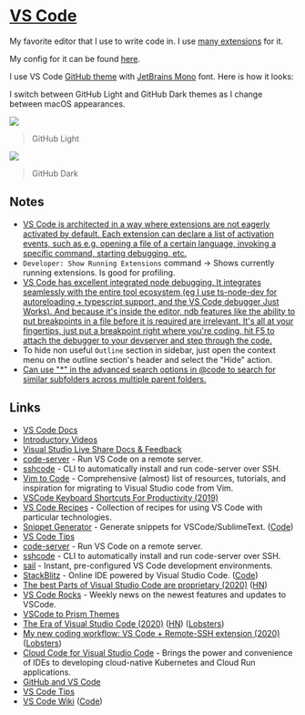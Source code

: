 # [VS Code](https://github.com/Microsoft/vscode)

My favorite editor that I use to write code in. I use [many extensions](vs-code-extensions.md) for it.

My config for it can be found [here](https://github.com/nikitavoloboev/dotfiles/blob/master/vscode/settings.json).

I use VS Code [GitHub theme](https://marketplace.visualstudio.com/items?itemName=GitHub.github-vscode-theme) with [JetBrains Mono](https://www.jetbrains.com/lp/mono/) font. Here is how it looks:

I switch between GitHub Light and GitHub Dark themes as I change between macOS appearances.

![](https://i.imgur.com/ZZTGK1A.png)

> GitHub Light

![](https://i.imgur.com/rd4Ve3X.png)

> GitHub Dark

## Notes

- [VS Code is architected in a way where extensions are not eagerly activated by default. Each extension can declare a list of activation events, such as e.g. opening a file of a certain language, invoking a specific command, starting debugging, etc.](https://news.ycombinator.com/item?id=16940419)
- `Developer: Show Running Extensions` command -> Shows currently running extensions. Is good for profiling.
- [VS Code has excellent integrated node debugging. It integrates seamlessly with the entire tool ecosystem (eg I use ts-node-dev for autoreloading + typescript support, and the VS Code debugger Just Works). And because it's inside the editor, ndb features like the ability to put breakpoints in a file before it is required are irrelevant. It's all at your fingertips, just put a breakpoint right where you're coding, hit F5 to attach the debugger to your devserver and step through the code.](https://news.ycombinator.com/item?id=17581521)
- To hide non useful `Outline` section in sidebar, just open the context menu on the outline section's header and select the "Hide" action.
- [Can use "\*" in the advanced search options in @code to search for similar subfolders across multiple parent folders.](https://twitter.com/SteveGodderidge/status/1285978384049348609)

## Links

- [VS Code Docs](https://code.visualstudio.com/docs)
- [Introductory Videos](https://code.visualstudio.com/docs/getstarted/introvideos)
- [Visual Studio Live Share Docs & Feedback](https://github.com/MicrosoftDocs/live-share)
- [code-server](https://github.com/codercom/code-server) - Run VS Code on a remote server.
- [sshcode](https://github.com/codercom/sshcode) - CLI to automatically install and run code-server over SSH.
- [Vim to Code](https://github.com/asantos00/vim-to-code) - Comprehensive (almost) list of resources, tutorials, and inspiration for migrating to Visual Studio code from Vim.
- [VSCode Keyboard Shortcuts For Productivity (2019)](https://www.youtube.com/watch?v=Xa5EU-qAv-I)
- [VS Code Recipes](https://github.com/microsoft/vscode-recipes) - Collection of recipes for using VS Code with particular technologies.
- [Snippet Generator](https://snippet-generator.app/) - Generate snippets for VSCode/SublimeText. ([Code](https://github.com/pawelgrzybek/snippet-generator))
- [VS Code Tips](https://www.youtube.com/channel/UCyYh-eAr74avLwOyPa1dDNg/videos)
- [code-server](https://github.com/cdr/code-server) - Run VS Code on a remote server.
- [sshcode](https://github.com/cdr/sshcode) - CLI to automatically install and run code-server over SSH.
- [sail](https://github.com/cdr/sail) - Instant, pre-configured VS Code development environments.
- [StackBlitz](https://stackblitz.com/) - Online IDE powered by Visual Studio Code. ([Code](https://github.com/stackblitz/core))
- [The best Parts of Visual Studio Code are proprietary (2020)](https://underjord.io/the-best-parts-of-visual-studio-code-are-proprietary.html) ([HN](https://news.ycombinator.com/item?id=24047638))
- [VS Code Rocks](https://vscode.rocks/) - Weekly news on the newest features and updates to VSCode.
- [VSCode to Prism Themes](https://prism.dotenv.dev/)
- [The Era of Visual Studio Code (2020)](https://blog.robenkleene.com/2020/09/21/the-era-of-visual-studio-code/) ([HN](https://news.ycombinator.com/item?id=24558788)) ([Lobsters](https://lobste.rs/s/d2uhbm/era_visual_studio_code))
- [My new coding workflow: VS Code + Remote-SSH extension (2020)](https://jlelse.blog/dev/code-using-vps/) ([Lobsters](https://lobste.rs/s/mqclc7/my_new_coding_workflow_vs_code_remote_ssh))
- [Cloud Code for Visual Studio Code](https://github.com/GoogleCloudPlatform/cloud-code-vscode) - Brings the power and convenience of IDEs to developing cloud-native Kubernetes and Cloud Run applications.
- [GitHub and VS Code](https://vscode.github.com/)
- [VS Code Tips](https://twitter.com/vscodetips)
- [VS Code Wiki](https://github.com/Microsoft/vscode/wiki) ([Code](https://github.com/microsoft/vscode-wiki))

